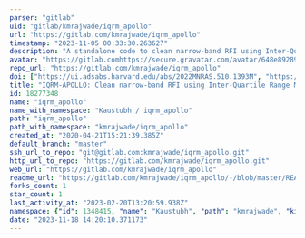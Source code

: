 ```yaml
---
parser: "gitlab"
uid: "gitlab/kmrajwade/iqrm_apollo"
url: "https://gitlab.com/kmrajwade/iqrm_apollo"
timestamp: "2023-11-05 00:33:30.263627"
description: "A standalone code to clean narrow-band RFI using Inter-Quartile Range Mitigation (IQRM) algorithm. The code works on SIGPROC format data and outputs a cleaned SIGRPOC format file. The output file is compatible with other standard pulsar software."
avatar: "https://gitlab.comhttps://secure.gravatar.com/avatar/648e89289ab11ca5c277fe72c1751910?s=80&d=identicon"
repo_url: "https://gitlab.com/kmrajwade/iqrm_apollo"
doi: ["https://ui.adsabs.harvard.edu/abs/2022MNRAS.510.1393M", "https://ui.adsabs.harvard.edu/abs/2023ascl.soft10009R/abstract"]
title: "IQRM-APOLLO: Clean narrow-band RFI using Inter-Quartile Range Mitigation (IQRM) algorithm"
id: 18277348
name: "iqrm_apollo"
name_with_namespace: "Kaustubh / iqrm_apollo"
path: "iqrm_apollo"
path_with_namespace: "kmrajwade/iqrm_apollo"
created_at: "2020-04-21T15:21:39.385Z"
default_branch: "master"
ssh_url_to_repo: "git@gitlab.com:kmrajwade/iqrm_apollo.git"
http_url_to_repo: "https://gitlab.com/kmrajwade/iqrm_apollo.git"
web_url: "https://gitlab.com/kmrajwade/iqrm_apollo"
readme_url: "https://gitlab.com/kmrajwade/iqrm_apollo/-/blob/master/README.md"
forks_count: 1
star_count: 1
last_activity_at: "2023-02-20T13:20:59.938Z"
namespace: {"id": 1348415, "name": "Kaustubh", "path": "kmrajwade", "kind": "user", "full_path": "kmrajwade", "parent_id": null, "avatar_url": "https://secure.gravatar.com/avatar/648e89289ab11ca5c277fe72c1751910?s=80&d=identicon", "web_url": "https://gitlab.com/kmrajwade"}
date: "2023-11-18 14:20:10.371173"
---
```

